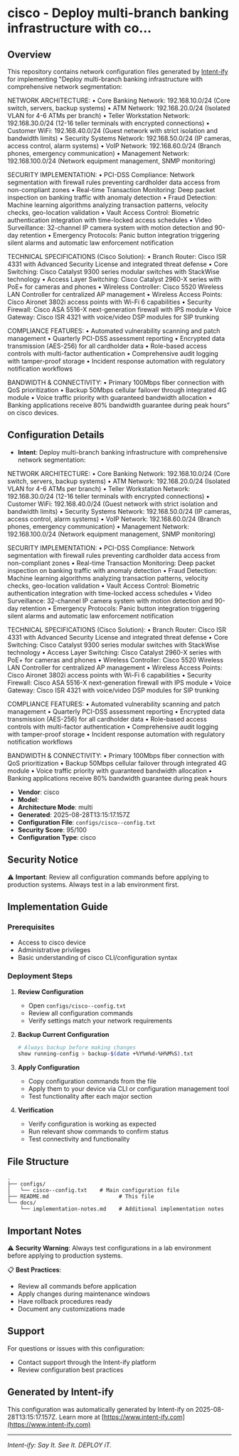 # cisco  - Deploy multi-branch banking infrastructure with co...

## Overview
This repository contains network configuration files generated by [Intent-ify](https://intent-ify.com) for implementing "Deploy multi-branch banking infrastructure with comprehensive network segmentation:

NETWORK ARCHITECTURE:
• Core Banking Network: 192.168.10.0/24 (Core switch, servers, backup systems)
• ATM Network: 192.168.20.0/24 (Isolated VLAN for 4-6 ATMs per branch)
• Teller Workstation Network: 192.168.30.0/24 (12-16 teller terminals with encrypted connections)
• Customer WiFi: 192.168.40.0/24 (Guest network with strict isolation and bandwidth limits)
• Security Systems Network: 192.168.50.0/24 (IP cameras, access control, alarm systems)
• VoIP Network: 192.168.60.0/24 (Branch phones, emergency communication)
• Management Network: 192.168.100.0/24 (Network equipment management, SNMP monitoring)

SECURITY IMPLEMENTATION:
• PCI-DSS Compliance: Network segmentation with firewall rules preventing cardholder data access from non-compliant zones
• Real-time Transaction Monitoring: Deep packet inspection on banking traffic with anomaly detection
• Fraud Detection: Machine learning algorithms analyzing transaction patterns, velocity checks, geo-location validation
• Vault Access Control: Biometric authentication integration with time-locked access schedules
• Video Surveillance: 32-channel IP camera system with motion detection and 90-day retention
• Emergency Protocols: Panic button integration triggering silent alarms and automatic law enforcement notification

TECHNICAL SPECIFICATIONS (Cisco Solution):
• Branch Router: Cisco ISR 4331 with Advanced Security License and integrated threat defense
• Core Switching: Cisco Catalyst 9300 series modular switches with StackWise technology
• Access Layer Switching: Cisco Catalyst 2960-X series with PoE+ for cameras and phones
• Wireless Controller: Cisco 5520 Wireless LAN Controller for centralized AP management
• Wireless Access Points: Cisco Aironet 3802i access points with Wi-Fi 6 capabilities
• Security Firewall: Cisco ASA 5516-X next-generation firewall with IPS module
• Voice Gateway: Cisco ISR 4321 with voice/video DSP modules for SIP trunking

COMPLIANCE FEATURES:
• Automated vulnerability scanning and patch management
• Quarterly PCI-DSS assessment reporting
• Encrypted data transmission (AES-256) for all cardholder data
• Role-based access controls with multi-factor authentication
• Comprehensive audit logging with tamper-proof storage
• Incident response automation with regulatory notification workflows

BANDWIDTH & CONNECTIVITY:
• Primary 100Mbps fiber connection with QoS prioritization
• Backup 50Mbps cellular failover through integrated 4G module
• Voice traffic priority with guaranteed bandwidth allocation
• Banking applications receive 80% bandwidth guarantee during peak hours" on cisco  devices.

## Configuration Details
- **Intent**: Deploy multi-branch banking infrastructure with comprehensive network segmentation:

NETWORK ARCHITECTURE:
• Core Banking Network: 192.168.10.0/24 (Core switch, servers, backup systems)
• ATM Network: 192.168.20.0/24 (Isolated VLAN for 4-6 ATMs per branch)
• Teller Workstation Network: 192.168.30.0/24 (12-16 teller terminals with encrypted connections)
• Customer WiFi: 192.168.40.0/24 (Guest network with strict isolation and bandwidth limits)
• Security Systems Network: 192.168.50.0/24 (IP cameras, access control, alarm systems)
• VoIP Network: 192.168.60.0/24 (Branch phones, emergency communication)
• Management Network: 192.168.100.0/24 (Network equipment management, SNMP monitoring)

SECURITY IMPLEMENTATION:
• PCI-DSS Compliance: Network segmentation with firewall rules preventing cardholder data access from non-compliant zones
• Real-time Transaction Monitoring: Deep packet inspection on banking traffic with anomaly detection
• Fraud Detection: Machine learning algorithms analyzing transaction patterns, velocity checks, geo-location validation
• Vault Access Control: Biometric authentication integration with time-locked access schedules
• Video Surveillance: 32-channel IP camera system with motion detection and 90-day retention
• Emergency Protocols: Panic button integration triggering silent alarms and automatic law enforcement notification

TECHNICAL SPECIFICATIONS (Cisco Solution):
• Branch Router: Cisco ISR 4331 with Advanced Security License and integrated threat defense
• Core Switching: Cisco Catalyst 9300 series modular switches with StackWise technology
• Access Layer Switching: Cisco Catalyst 2960-X series with PoE+ for cameras and phones
• Wireless Controller: Cisco 5520 Wireless LAN Controller for centralized AP management
• Wireless Access Points: Cisco Aironet 3802i access points with Wi-Fi 6 capabilities
• Security Firewall: Cisco ASA 5516-X next-generation firewall with IPS module
• Voice Gateway: Cisco ISR 4321 with voice/video DSP modules for SIP trunking

COMPLIANCE FEATURES:
• Automated vulnerability scanning and patch management
• Quarterly PCI-DSS assessment reporting
• Encrypted data transmission (AES-256) for all cardholder data
• Role-based access controls with multi-factor authentication
• Comprehensive audit logging with tamper-proof storage
• Incident response automation with regulatory notification workflows

BANDWIDTH & CONNECTIVITY:
• Primary 100Mbps fiber connection with QoS prioritization
• Backup 50Mbps cellular failover through integrated 4G module
• Voice traffic priority with guaranteed bandwidth allocation
• Banking applications receive 80% bandwidth guarantee during peak hours
- **Vendor**: cisco
- **Model**: 
- **Architecture Mode**: multi
- **Generated**: 2025-08-28T13:15:17.157Z
- **Configuration File**: `configs/cisco--config.txt`
- **Security Score**: 95/100
- **Configuration Type**: cisco

## Security Notice
⚠️ **Important**: Review all configuration commands before applying to production systems. Always test in a lab environment first.

## Implementation Guide

### Prerequisites
- Access to cisco  device
- Administrative privileges
- Basic understanding of cisco CLI/configuration syntax

### Deployment Steps

1. **Review Configuration**
   - Open `configs/cisco--config.txt`
   - Review all configuration commands
   - Verify settings match your network requirements

2. **Backup Current Configuration**
   ```bash
   # Always backup before making changes
   show running-config > backup-$(date +%Y%m%d-%H%M%S).txt
   ```

3. **Apply Configuration**
   - Copy configuration commands from the file
   - Apply them to your device via CLI or configuration management tool
   - Test functionality after each major section

4. **Verification**
   - Verify configuration is working as expected
   - Run relevant show commands to confirm status
   - Test connectivity and functionality

## File Structure
```
.
├── configs/
│   └── cisco--config.txt    # Main configuration file
├── README.md                      # This file
└── docs/
    └── implementation-notes.md    # Additional implementation notes
```

## Important Notes

⚠️ **Security Warning**: Always test configurations in a lab environment before applying to production systems.

📋 **Best Practices**:
- Review all commands before application
- Apply changes during maintenance windows
- Have rollback procedures ready
- Document any customizations made

## Support

For questions or issues with this configuration:
- Contact support through the Intent-ify platform
- Review configuration best practices

## Generated by Intent-ify
This configuration was automatically generated by Intent-ify on 2025-08-28T13:15:17.157Z. 
Learn more at [https://www.intent-ify.com](https://www.intent-ify.com)

---
*Intent-ify: Say It. See It. DEPLOY iT.*